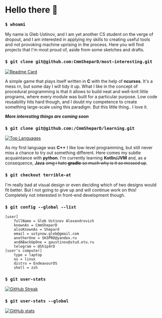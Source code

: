 # Hello there 👋

### `$ whoami`

My name is Gleb Ustinov, and I am yet another CS student on the verge of dropout, and I am interested in applying my skills to creating useful tools and not provoking machine uprising in the process. Here you will find projects that I'm most proud of, aside from some sketches and drafts.

### `$ git clone git@github.com:CmmSheparD/most-interesting.git`

[![Readme Card](https://github-readme-stats.vercel.app/api/pin/?username=CmmSheparD&repo=game-of-life&theme=tokyonight)](https://github.com/CmmSheparD/game-of-life)

A simple game that plays itself written in **C** with the help of **ncurses**. It's a mess rn, but some day I will tidy it up. What I like in the concept of procedural programming is that it allows to build neat and well-knit little programs, where every module was built for a particular purpose. Low code reusability hits hard though, and I doubt my competence to create something large-scale using this paradigm. But this little thing.. I love it.

***More interesting things are coming soon***

### `$ git clone git@github.com:/CmmSheparD/learning.git`

[![Top Languages](https://github-readme-stats.vercel.app/api/top-langs/?username=CmmSheparD&layout=compact&theme=tokyonight)](https://github.com/anuraghazra/github-readme-stats)

As my first language was **C++** I like low-level programming, but still never miss a chance to try out something different. Here comes my subtle acquaintance with **python**. I'm currently learning **Kotlin/JVM** and, as a consequence, **Java** ~~omg i hate **gradle** so much why is it so messed up~~.

### `$ git checkout terrible-at`

I'm really bad at visual design or even deciding which of two designs would fit better. But I not going to give up and will continue work on this! Completely not interested in front-end development though.

### `$ git config --global --list`
```
[user]
	fullName = Gleb Ustinov Alexandrovich
	knownAs = CmmSheparD
	alsoKnownAs = Shepard
	email = ustynow.gleb@gmail.com
	anotherOne = SH3PRD@yandex.ru
	andABackUpOne = gaustinov@stud.etu.ru
	telegram = @Sh1p4rD
[user's computer]
	type = laptop
	os = linux
	distro = EndeavourOS
	shell = zsh
```

### `$ git user-stats`

[![GitHub Streak](https://github-readme-streak-stats.herokuapp.com/?user=CmmSheparD&theme=tokyonight)](https://git.io/streak-stats)

### `$ git user-stats --global`

[![GitHub stats](https://github-readme-stats.vercel.app/api?username=CmmSheparD&show_icons=true&theme=tokyonight)](https://github.com/anuraghazra/github-readme-stats)
